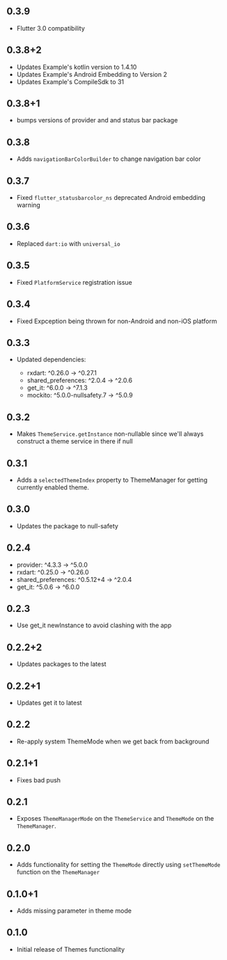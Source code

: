 ## 0.3.9
- Flutter 3.0 compatibility 
  
## 0.3.8+2

- Updates Example's kotlin version to 1.4.10
- Updates Example's Android Embedding to Version 2
- Updates Example's CompileSdk to 31

## 0.3.8+1

- bumps versions of provider and and status bar package

## 0.3.8

- Adds `navigationBarColorBuilder` to change navigation bar color

## 0.3.7

- Fixed `flutter_statusbarcolor_ns` deprecated Android embedding warning

## 0.3.6

- Replaced `dart:io` with `universal_io`

## 0.3.5

- Fixed `PlatformService` registration issue

## 0.3.4

- Fixed Expception being thrown for non-Android and non-iOS platform

## 0.3.3

- Updated dependencies:

  - rxdart: ^0.26.0 -> ^0.27.1
  - shared_preferences: ^2.0.4 -> ^2.0.6
  - get_it: ^6.0.0 -> ^7.1.3
  - mockito: ^5.0.0-nullsafety.7 -> ^5.0.9

## 0.3.2

- Makes `ThemeService.getInstance` non-nullable since we'll always construct a theme service in there if null

## 0.3.1

- Adds a `selectedThemeIndex` property to ThemeManager for getting currently enabled theme.

## 0.3.0

- Updates the package to null-safety

## 0.2.4

- provider: ^4.3.3 -> ^5.0.0
- rxdart: ^0.25.0 -> ^0.26.0
- shared_preferences: ^0.5.12+4 -> ^2.0.4
- get_it: ^5.0.6 -> ^6.0.0

## 0.2.3

- Use get_it newInstance to avoid clashing with the app

## 0.2.2+2

- Updates packages to the latest

## 0.2.2+1

- Updates get it to latest

## 0.2.2

- Re-apply system ThemeMode when we get back from background

## 0.2.1+1

- Fixes bad push

## 0.2.1

- Exposes `ThemeManagerMode` on the `ThemeService` and `ThemeMode` on the `ThemeManager`.

## 0.2.0

- Adds functionality for setting the `ThemeMode` directly using `setThemeMode` function on the `ThemeManager`

## 0.1.0+1

- Adds missing parameter in theme mode

## 0.1.0

- Initial release of Themes functionality
